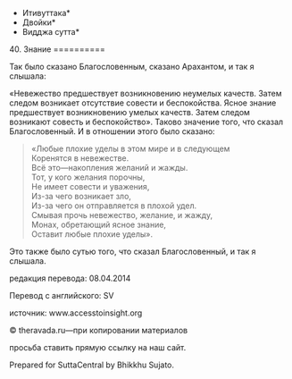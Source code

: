 * Итивуттака*
* Двойки*
* Видджа сутта*

40\. Знание
\=\=\=\=\=\=\=\=\=\=

Так было сказано Благословенным, сказано Арахантом, и так я слышала:

«Невежество предшествует возникновению неумелых качеств\. Затем следом возникает отсутствие совести и беспокойства\. Ясное знание предшествует возникновению умелых качеств\. Затем следом возникают совесть и беспокойство»\. Таково значение того, что сказал Благословенный\. И в отношении этого было сказано:

> «Любые плохие уделы в этом мире и в следующем  
> Коренятся в невежестве\.  
> Всё это—накопления желаний и жажды\.  
> Тот, у кого желания порочны,  
> Не имеет совести и уважения,  
> Из\-за чего возникает зло,  
> Из\-за чего он отправляется в плохой удел\.  
> Смывая прочь невежество, желание, и жажду,  
> Монах, обретающий ясное знание,  
> Оставит любые плохие уделы»\.

Это также было сутью того, что сказал Благословенный, и так я слышала\.

редакция перевода: 08\.04\.2014

Перевод с английского: SV

источник: www\.accesstoinsight\.org

© theravada\.ru—при копировании материалов

просьба ставить прямую ссылку на наш сайт\.

Prepared for SuttaCentral by Bhikkhu Sujato\.